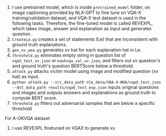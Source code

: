 1. I use pretrained model, which is inside `pretrained_model` folder, on image captioning provided by NLX-GPT to fine tune on VQA-X training/validation dataset, and VQA-X test dataset is used in the following tasks. Therefore, the fine-tuned model is called REVEXPL, which takes image, answer and explanation as input and generates question.
2. `CreateLe.py` creates a set of statements (Le) that are inconsistent with ground truth explanations.
3. `gen_xv_woa.py` generates xv hat for each explanation hat in Le.
4. `threshold.py` eliminates empty string in question list of `vqaX_test_xv.json` or `eaokvqa_val_xv.json`, and filters out xv question's and ground truth's question BERTScore below a threshold.
5. `attack.py` attacks victim model using image and modified question (xv hat) as input.
6. `python attack.py --src_data_path nle_data/VQA-X-WOA/vqaX_test.json --dst_data_path results/vqaX_test_exp.json` inputs original questions and images and outputs answers and explanations as ground truth to compute BERT score.
7. `threshold.py` filters out adversarial samples that are below a specific threshold

For A-OKVQA dataset
1. I use REVEXPL finetuned on VQAX to generate xv.
